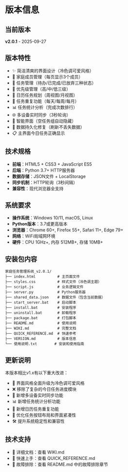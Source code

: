 # 版本信息

## 当前版本
**v2.0.1** - 2025-09-27

## 版本特性
- ✨ 简洁清爽的界面设计（冷色调可爱风格）
- 👥 家庭成员管理（每页显示3个成员）
- 📝 任务管理（待办/已完成/已放弃三种状态）
- 🎯 优先级管理（高/中/低三级）
- 📅 日历任务规划（周视图/月视图）
- 🔄 任务重复功能（每天/每周/每月）
- 📊 任务统计分析（完成次数排行）
- 🌐 多设备实时同步（3秒轮询）
- 🎨 智能界面（空任务组自动隐藏）
- 🔧 数据持久化修复（刷新不丢失数据）
- 📋 主界面今日任务正确显示

## 技术规格
- **前端**：HTML5 + CSS3 + JavaScript ES5
- **后端**：Python 3.7+ HTTP服务器
- **数据存储**：JSON文件 + LocalStorage
- **同步机制**：HTTP轮询（3秒间隔）
- **兼容性**：现代浏览器全支持

## 系统要求
- **操作系统**：Windows 10/11, macOS, Linux
- **Python版本**：3.7或更高版本
- **浏览器**：Chrome 60+, Firefox 55+, Safari 11+, Edge 79+
- **网络**：WiFi局域网环境
- **硬件**：CPU 1GHz+, 内存 512MB+, 存储 10MB+

## 安装包内容
```
家庭任务管理系统_v2.0.1/
├── index.html          # 主页面文件
├── styles.css          # 样式文件（冷色调主题）
├── script.js           # 业务逻辑文件
├── server.py           # Python服务器
├── shared_data.json    # 数据文件（包含当前数据）
├── start_server.bat    # 启动脚本
├── install.bat         # 安装程序
├── uninstall.bat       # 卸载程序
├── package.bat         # 打包脚本
├── README.md           # 使用说明
├── WIKI.md             # 完整文档
├── QUICK_REFERENCE.md  # 快速参考
├── VERSION.md          # 版本信息
└── 使用说明.txt        # 安装和使用指南
```

## 更新说明
本版本相比v1.x有以下重大改进：
- 🎨 界面风格全面升级为冷色调可爱风格
- ❌ 移除了复杂的今日任务进度模块
- 🔄 新增多设备实时同步功能
- 📊 新增任务统计分析功能
- 📅 新增日历任务重复功能
- 🎯 优化任务按钮布局和界面紧凑性
- 🛠️ 提升系统稳定性和兼容性

## 技术支持
- 📖 详细文档：查看 WIKI.md
- 🚀 快速上手：查看 QUICK_REFERENCE.md
- 🔧 故障排除：查看 README.md 中的故障排除章节